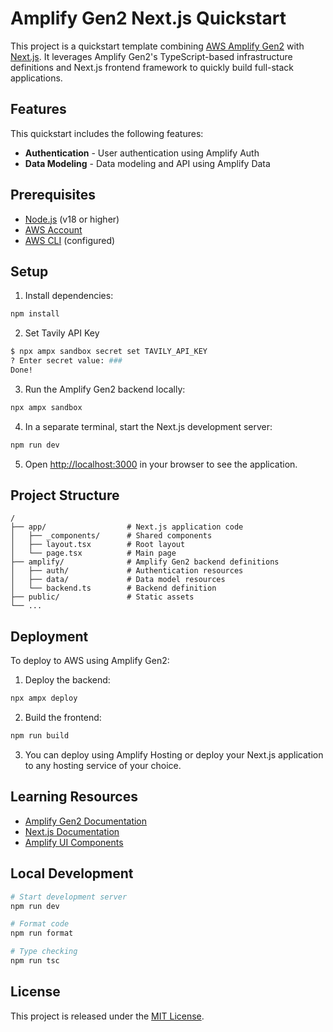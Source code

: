 # Amplify Gen2 Next.js Quickstart

This project is a quickstart template combining [AWS Amplify Gen2](https://docs.amplify.aws/gen2/) with [Next.js](https://nextjs.org/). It leverages Amplify Gen2's TypeScript-based infrastructure definitions and Next.js frontend framework to quickly build full-stack applications.

## Features

This quickstart includes the following features:

- **Authentication** - User authentication using Amplify Auth
- **Data Modeling** - Data modeling and API using Amplify Data

## Prerequisites

- [Node.js](https://nodejs.org/) (v18 or higher)
- [AWS Account](https://aws.amazon.com/)
- [AWS CLI](https://aws.amazon.com/cli/) (configured)

## Setup

1. Install dependencies:

```bash
npm install
```

2. Set Tavily API Key

```bash
$ npx ampx sandbox secret set TAVILY_API_KEY
? Enter secret value: ###
Done!
```

3. Run the Amplify Gen2 backend locally:

```bash
npx ampx sandbox
```

4. In a separate terminal, start the Next.js development server:

```bash
npm run dev
```

5. Open [http://localhost:3000](http://localhost:3000) in your browser to see the application.

## Project Structure

```
/
├── app/                  # Next.js application code
│   ├── _components/      # Shared components
│   ├── layout.tsx        # Root layout
│   └── page.tsx          # Main page
├── amplify/              # Amplify Gen2 backend definitions
│   ├── auth/             # Authentication resources
│   ├── data/             # Data model resources
│   └── backend.ts        # Backend definition
├── public/               # Static assets
└── ...
```

## Deployment

To deploy to AWS using Amplify Gen2:

1. Deploy the backend:

```bash
npx ampx deploy
```

2. Build the frontend:

```bash
npm run build
```

3. You can deploy using Amplify Hosting or deploy your Next.js application to any hosting service of your choice.

## Learning Resources

- [Amplify Gen2 Documentation](https://docs.amplify.aws/gen2/)
- [Next.js Documentation](https://nextjs.org/docs)
- [Amplify UI Components](https://ui.docs.amplify.aws/)

## Local Development

```bash
# Start development server
npm run dev

# Format code
npm run format

# Type checking
npm run tsc
```

## License

This project is released under the [MIT License](LICENSE).
